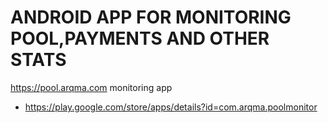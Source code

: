 # ANDROID APP FOR MONITORING POOL,PAYMENTS AND OTHER STATS
https://pool.arqma.com monitoring app

* https://play.google.com/store/apps/details?id=com.arqma.poolmonitor
